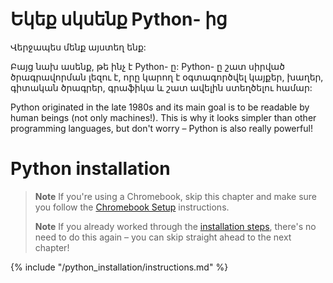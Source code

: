 # Եկեք սկսենք Python- ից

Վերջապես մենք այստեղ ենք:

Բայց նախ ասենք, թե ինչ է Python- ը: Python- ը շատ սիրված ծրագրավորման լեզու է, որը կարող է օգտագործվել կայքեր, խաղեր, գիտական ​​ծրագրեր, գրաֆիկա և շատ ավելին ստեղծելու համար:

Python originated in the late 1980s and its main goal is to be readable by human beings (not only machines!). This is why it looks simpler than other programming languages, but don't worry – Python is also really powerful!

# Python installation

> **Note** If you're using a Chromebook, skip this chapter and make sure you follow the [Chromebook Setup](../chromebook_setup/README.md) instructions.
> 
> **Note** If you already worked through the [installation steps](../installation/README.md), there's no need to do this again – you can skip straight ahead to the next chapter!

{% include "/python_installation/instructions.md" %}